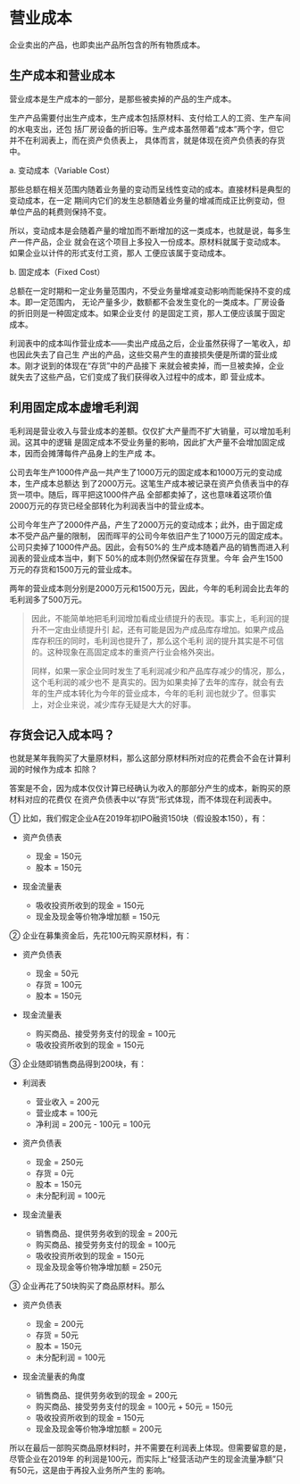 # 营业成本

企业卖出的产品，也即卖出产品所包含的所有物质成本。

## 生产成本和营业成本

营业成本是生产成本的一部分，是那些被卖掉的产品的生产成本。

生产产品需要付出生产成本，生产成本包括原材料、支付给工人的工资、生产车间的水电支出，还包
括厂房设备的折旧等。生产成本虽然带着“成本”两个字，但它并不在利润表上，而在资产负债表上，
具体而言，就是体现在资产负债表的存货中。

a. 变动成本（Variable Cost）

那些总额在相关范围内随着业务量的变动而呈线性变动的成本。直接材料是典型的变动成本，在一定
期间内它们的发生总额随着业务量的增减而成正比例变动，但单位产品的耗费则保持不变。

所以，变动成本是会随着产量的增加而不断增加的这一类成本，也就是说，每多生产一件产品，企业
就会在这个项目上多投入一份成本。原材料就属于变动成本。如果企业以计件的形式支付工资，那人
工便应该属于变动成本。

b. 固定成本（Fixed Cost）

总额在一定时期和一定业务量范围内，不受业务量增减变动影响而能保持不变的成本。即一定范围内，
无论产量多少，数额都不会发生变化的一类成本。厂房设备的折旧则是一种固定成本。如果企业支付
的是固定工资，那人工便应该属于固定成本。

利润表中的成本叫作营业成本——卖出产成品之后，企业虽然获得了一笔收入，却也因此失去了自己生
产出的产品，这些交易产生的直接损失便是所谓的营业成本。刚才说到的体现在“存货”中的产品接下
来就会被卖掉，而一旦被卖掉，企业就失去了这些产品，它们变成了我们获得收入过程中的成本，即
营业成本。

## 利用固定成本虚增毛利润

毛利润是营业收入与营业成本的差额。仅仅扩大产量而不扩大销量，可以增加毛利润。这其中的逻辑
是固定成本不受业务量的影响，因此扩大产量不会增加固定成本，因而会摊薄每件产品身上的生产成
本。

公司去年生产1000件产品一共产生了1000万元的固定成本和1000万元的变动成本，生产成本总额达
到了2000万元。这笔生产成本被记录在资产负债表当中的存货一项中。随后，晖平把这1000件产品
全部都卖掉了，这也意味着这项价值2000万元的存货已经全部转化为利润表当中的营业成本。

公司今年生产了2000件产品，产生了2000万元的变动成本；此外，由于固定成本不受产品产量的限制，
因而晖平的公司今年依旧产生了1000万元的固定成本。公司只卖掉了1000件产品。因此，会有50%的
生产成本随着产品的销售而进入利润表的营业成本当中，剩下 50%的成本则仍然保留在存货里。今年
会产生1500万元的存货和1500万元的营业成本。

两年的营业成本则分别是2000万元和1500万元，因此，今年的毛利润会比去年的毛利润多了500万元。

> 因此，不能简单地把毛利润增加看成业绩提升的表现。事实上，毛利润的提升不一定由业绩提升引
起，还有可能是因为产成品库存增加。如果产成品库存积压的同时，毛利润也提升了，那么这个毛利
润的提升其实是不可信的。这种现象在高固定成本的重资产行业会格外突出。
>
> 同样，如果一家企业同时发生了毛利润减少和产品库存减少的情况，那么，这个毛利润的减少也不
是真实的。因为如果卖掉了去年的库存，就会有去年的生产成本转化为今年的营业成本，今年的毛利
润也就少了。但事实上，对企业来说，减少库存无疑是大大的好事。

## 存货会记入成本吗？

也就是某年我购买了大量原材料，那么这部分原材料所对应的花费会不会在计算利润的时候作为成本
扣除？

答案是不会，因为成本仅仅计算已经确认为收入的那部分产生的成本，新购买的原材料对应的花费仅
在资产负债表中以“存货”形式体现，而不体现在利润表中。

① 比如，我们假定企业A在2019年初IPO融资150块（假设股本150），有：

- 资产负债表
  - 现金 = 150元  
  - 股本 = 150元

- 现金流量表  
  - 吸收投资所收到的现金 = 150元
  - 现金及现金等价物净增加额 = 150元

② 企业在募集资金后，先花100元购买原材料，有：

- 资产负债表
  - 现金 = 50元
  - 存货 = 100元
  - 股本 = 150元

- 现金流量表
  - 购买商品、接受劳务支付的现金 = 100元
  - 吸收投资所收到的现金 = 150元

③ 企业随即销售商品得到200块，有：

- 利润表
  - 营业收入 = 200元
  - 营业成本 = 100元
  - 净利润 = 200元 - 100元 = 100元

- 资产负债表
  - 现金 = 250元
  - 存货 = 0元
  - 股本 = 150元
  - 未分配利润 = 100元

- 现金流量表
  - 销售商品、提供劳务收到的现金 = 200元
  - 购买商品、接受劳务支付的现金 = 100元
  - 吸收投资所收到的现金 = 150元
  - 现金及现金等价物净增加额 = 250元

③ 企业再花了50块购买了商品原材料。那么

- 资产负债表
  - 现金 = 200元
  - 存货 = 50元
  - 股本 = 150元
  - 未分配利润 = 100元

- 现金流量表的角度
  - 销售商品、提供劳务收到的现金 = 200元
  - 购买商品、接受劳务支付的现金 = 100元 + 50元 = 150元
  - 吸收投资所收到的现金 = 150元
  - 现金及现金等价物净增加额 = 200元

所以在最后一部购买商品原材料时，并不需要在利润表上体现。但需要留意的是，尽管企业在2019年
的利润是100元，而实际上“经营活动产生的现金流量净额”只有50元，这是由于再投入业务所产生的
影响。
